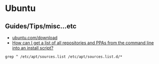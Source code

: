 # Ubuntu

## Guides/Tips/misc...etc

* [ubuntu.com/download](https://ubuntu.com/download)
* [How can I get a list of all repositories and PPAs from the command line into an install script?](https://askubuntu.com/questions/148932/how-can-i-get-a-list-of-all-repositories-and-ppas-from-the-command-line-into-an)

```shell
grep ^ /etc/apt/sources.list /etc/apt/sources.list.d/*
```